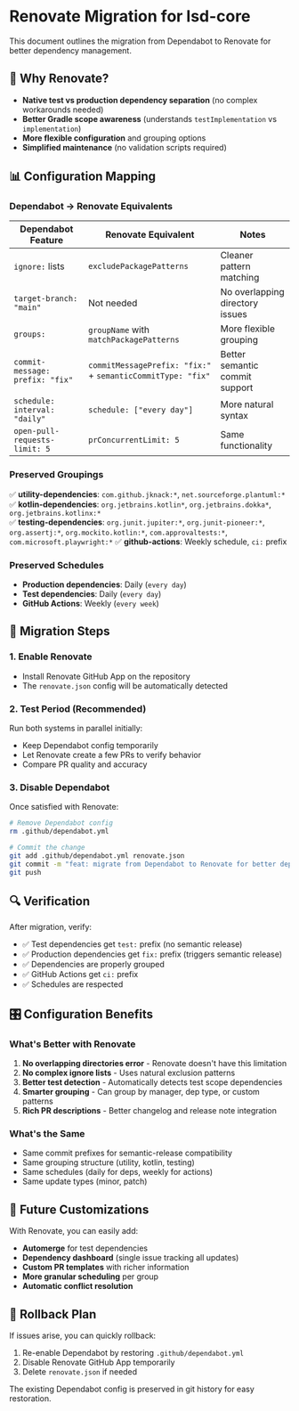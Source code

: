 # Renovate Migration for lsd-core

This document outlines the migration from Dependabot to Renovate for better dependency management.

## 🎯 Why Renovate?

- **Native test vs production dependency separation** (no complex workarounds needed)
- **Better Gradle scope awareness** (understands `testImplementation` vs `implementation`)
- **More flexible configuration** and grouping options
- **Simplified maintenance** (no validation scripts required)

## 📊 Configuration Mapping

### Dependabot → Renovate Equivalents

| Dependabot Feature | Renovate Equivalent | Notes |
|-------------------|---------------------|--------|
| `ignore:` lists | `excludePackagePatterns` | Cleaner pattern matching |
| `target-branch: "main"` | Not needed | No overlapping directory issues |
| `groups:` | `groupName` with `matchPackagePatterns` | More flexible grouping |
| `commit-message: prefix: "fix"` | `commitMessagePrefix: "fix:"` + `semanticCommitType: "fix"` | Better semantic commit support |
| `schedule: interval: "daily"` | `schedule: ["every day"]` | More natural syntax |
| `open-pull-requests-limit: 5` | `prConcurrentLimit: 5` | Same functionality |

### Preserved Groupings

✅ **utility-dependencies**: `com.github.jknack:*`, `net.sourceforge.plantuml:*`
✅ **kotlin-dependencies**: `org.jetbrains.kotlin*`, `org.jetbrains.dokka*`, `org.jetbrains.kotlinx:*`  
✅ **testing-dependencies**: `org.junit.jupiter:*`, `org.junit-pioneer:*`, `org.assertj:*`, `org.mockito.kotlin:*`, `com.approvaltests:*`, `com.microsoft.playwright:*`
✅ **github-actions**: Weekly schedule, `ci:` prefix

### Preserved Schedules

- **Production dependencies**: Daily (`every day`)
- **Test dependencies**: Daily (`every day`) 
- **GitHub Actions**: Weekly (`every week`)

## 🚀 Migration Steps

### 1. Enable Renovate
- Install Renovate GitHub App on the repository
- The `renovate.json` config will be automatically detected

### 2. Test Period (Recommended)
Run both systems in parallel initially:
- Keep Dependabot config temporarily
- Let Renovate create a few PRs to verify behavior
- Compare PR quality and accuracy

### 3. Disable Dependabot
Once satisfied with Renovate:
```bash
# Remove Dependabot config
rm .github/dependabot.yml

# Commit the change
git add .github/dependabot.yml renovate.json
git commit -m "feat: migrate from Dependabot to Renovate for better dependency management"
git push
```

## 🔍 Verification

After migration, verify:
- ✅ Test dependencies get `test:` prefix (no semantic release)
- ✅ Production dependencies get `fix:` prefix (triggers semantic release)
- ✅ Dependencies are properly grouped
- ✅ GitHub Actions get `ci:` prefix
- ✅ Schedules are respected

## 🎛️ Configuration Benefits

### What's Better with Renovate

1. **No overlapping directories error** - Renovate doesn't have this limitation
2. **No complex ignore lists** - Uses natural exclusion patterns
3. **Better test detection** - Automatically detects test scope dependencies
4. **Smarter grouping** - Can group by manager, dep type, or custom patterns
5. **Rich PR descriptions** - Better changelog and release note integration

### What's the Same

- Same commit prefixes for semantic-release compatibility
- Same grouping structure (utility, kotlin, testing)
- Same schedules (daily for deps, weekly for actions)
- Same update types (minor, patch)

## 🔧 Future Customizations

With Renovate, you can easily add:
- **Automerge** for test dependencies
- **Dependency dashboard** (single issue tracking all updates)
- **Custom PR templates** with richer information
- **More granular scheduling** per group
- **Automatic conflict resolution**

## 🚨 Rollback Plan

If issues arise, you can quickly rollback:
1. Re-enable Dependabot by restoring `.github/dependabot.yml`
2. Disable Renovate GitHub App temporarily
3. Delete `renovate.json` if needed

The existing Dependabot config is preserved in git history for easy restoration.